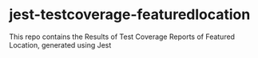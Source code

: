 # jest-testcoverage-featuredlocation
This repo contains the Results of Test Coverage Reports of Featured Location, generated using Jest
